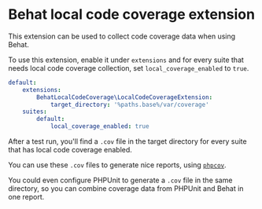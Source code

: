 # Behat local code coverage extension

This extension can be used to collect code coverage data when using Behat.

To use this extension, enable it under `extensions` and for every suite that needs local code coverage collection, set `local_coverage_enabled` to `true`.

```yaml
default:
    extensions:
        BehatLocalCodeCoverage\LocalCodeCoverageExtension:
            target_directory: '%paths.base%/var/coverage'
    suites:
        default:
            local_coverage_enabled: true
```

After a test run, you'll find a `.cov` file in the target directory for every suite that has local code coverage enabled.

You can use these `.cov` files to generate nice reports, using [`phpcov`](https://github.com/sebastianbergmann/phpcov).

You could even configure PHPUnit to generate a `.cov` file in the same directory, so you can combine coverage data from PHPUnit and Behat in one report.
